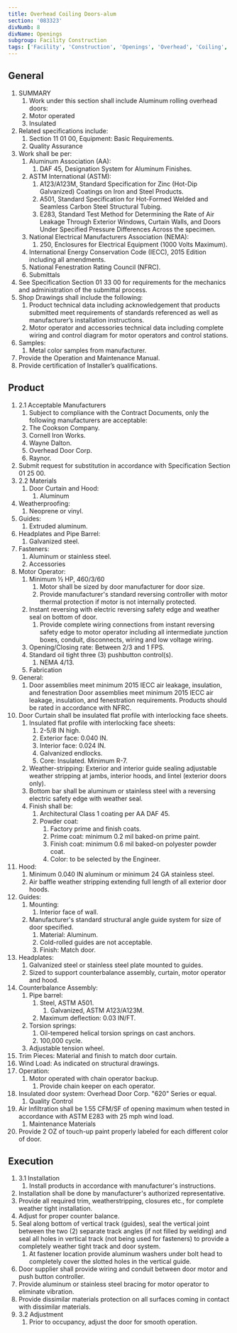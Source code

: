 ```yaml
---
title: Overhead Coiling Doors-alum
section: '083323'
divNumb: 8
divName: Openings
subgroup: Facility Construction
tags: ['Facility', 'Construction', 'Openings', 'Overhead', 'Coiling', 'Doors-alum']
---
```


## General

1. SUMMARY
   1. Work under this section shall include Aluminum rolling overhead doors:
	1. Motor operated
	2. Insulated
2. Related specifications include:
	1. Section 11 01 00, Equipment: Basic Requirements.
	2. Quality Assurance
3. Work shall be per:
	1. Aluminum Association (AA):
		1. DAF 45, Designation System for Aluminum Finishes.
	2. ASTM International (ASTM):
		1. A123/A123M, Standard Specification for Zinc (Hot-Dip Galvanized) Coatings on Iron and Steel Products.
		2. A501, Standard Specification for Hot-Formed Welded and Seamless Carbon Steel Structural Tubing.
		3. E283, Standard Test Method for Determining the Rate of Air Leakage Through Exterior Windows, Curtain Walls, and Doors Under Specified Pressure Differences Across the specimen.
	3. National Electrical Manufacturers Association (NEMA):
		1. 250, Enclosures for Electrical Equipment (1000 Volts Maximum).
	4. International Energy Conservation Code (IECC), 2015 Edition including all amendments.
	5. National Fenestration Rating Council (NFRC).
	6. Submittals
4. See Specification Section 01 33 00 for requirements for the mechanics and administration of the submittal process.
5. Shop Drawings shall include the following:
	1. Product technical data including acknowledgement that products submitted meet requirements of standards referenced as well as manufacturer’s installation instructions.
	2. Motor operator and accessories technical data including complete wiring and control diagram for motor operators and control stations.
6. Samples:
	1. Metal color samples from manufacturer.
7. Provide the Operation and Maintenance Manual.
8. Provide certification of Installer’s qualifications. 
## Product
1. 2.1 Acceptable Manufacturers
   1. Subject to compliance with the Contract Documents, only the following manufacturers are acceptable:
	1. The Cookson Company.
	2. Cornell Iron Works.
	3. Wayne Dalton.
	4. Overhead Door Corp.
	5. Raynor.
2. Submit request for substitution in accordance with Specification Section 01 25 00.
1. 2.2 Materials
   1. Door Curtain and Hood:
      1. Aluminum
2. Weatherproofing:
      1. Neoprene or vinyl.
3. Guides:
      1. Extruded aluminum.
4. Headplates and Pipe Barrel:
      1. Galvanized steel.
5. Fasteners:
      1. Aluminum or stainless steel.
	1. Accessories
6. Motor Operator:
	1. Minimum ½ HP, 460/3/60
		1. Motor shall be sized by door manufacturer for door size.
		2. Provide manufacturer's standard reversing controller with motor thermal protection if motor is not internally protected.
	2. Instant reversing with electric reversing safety edge and weather seal on bottom of door.
		1. Provide complete wiring connections from instant reversing safety edge to motor operator including all intermediate junction boxes, conduit, disconnects, wiring and low voltage wiring.
	3. Opening/Closing rate: Between 2/3 and 1 FPS.
	4. Standard oil tight three (3) pushbutton control(s).
		1. NEMA 4/13.
	5. Fabrication
7. General:
	1. Door assemblies meet minimum 2015 IECC air leakage, insulation, and fenestration Door assemblies meet minimum 2015 IECC air leakage, insulation, and fenestration requirements. Products should be rated in accordance with NFRC.
8. Door Curtain shall be insulated flat profile with interlocking face sheets.
	1. Insulated flat profile with interlocking face sheets:
		1. 2-5/8 IN high.
		2. Exterior face: 0.040 IN.
		3. Interior face: 0.024 IN.
		4. Galvanized endlocks.
		5. Core: Insulated. Minimum R-7.
	2. Weather-stripping: Exterior and interior guide sealing adjustable weather stripping at jambs, interior hoods, and lintel (exterior doors only).
	3. Bottom bar shall be aluminum or stainless steel with a reversing electric safety edge with weather seal.
	4. Finish shall be:
		1. Architectural Class 1 coating per AA DAF 45.
		2. Powder coat:
			1. Factory prime and finish coats.
			2. Prime coat: minimum 0.2 mil baked-on prime paint.
			3. Finish coat: minimum 0.6 mil baked-on polyester powder coat. 
			4. Color: to be selected by the Engineer.
9. Hood:
	1. Minimum 0.040 IN aluminum or minimum 24 GA stainless steel.
	2. Air baffle weather stripping extending full length of all exterior door hoods.
10. Guides:
	1. Mounting:
		1. Interior face of wall.
	2. Manufacturer's standard structural angle guide system for size of door specified.
		1. Material: Aluminum.
		2. Cold-rolled guides are not acceptable.
		3. Finish: Match door.
11. Headplates:
	1. Galvanized steel or stainless steel plate mounted to guides.
	2. Sized to support counterbalance assembly, curtain, motor operator and hood.
12. Counterbalance Assembly:
	1. Pipe barrel:
		1. Steel, ASTM A501. 
			1. Galvanized, ASTM A123/A123M.
		2. Maximum deflection: 0.03 IN/FT.
	2. Torsion springs:
		1. Oil-tempered helical torsion springs on cast anchors.
		2. 100,000 cycle.
	3. Adjustable tension wheel.
13. Trim Pieces: Material and finish to match door curtain.
14. Wind Load: As indicated on structural drawings.
15. Operation:
	1. Motor operated with chain operator backup.
		1. Provide chain keeper on each operator.
16. Insulated door system: Overhead Door Corp. "620" Series or equal.
	1. Quality Control
17. Air Infiltration shall be 1.55 CFM/SF of opening maximum when tested in accordance with ASTM E283 with 25 mph wind load. 
	1. Maintenance Materials
18. Provide 2 OZ of touch-up paint properly labeled for each different color of door.


## Execution

1. 3.1 Installation
   1. Install products in accordance with manufacturer's instructions.
2. Installation shall be done by manufacturer's authorized representative.
3. Provide all required trim, weatherstripping, closures etc., for complete weather tight installation.
4. Adjust for proper counter balance.
5. Seal along bottom of vertical track (guides), seal the vertical joint between the two (2) separate track angles (if not filled by welding) and seal all holes in vertical track (not being used for fasteners) to provide a completely weather tight track and door system.
	1. At fastener location provide aluminum washers under bolt head to completely cover the slotted holes in the vertical guide.
6. Door supplier shall provide wiring and conduit between door motor and push button controller.
7. Provide aluminum or stainless steel bracing for motor operator to eliminate vibration.
8. Provide dissimilar materials protection on all surfaces coming in contact with dissimilar materials.
1. 3.2 Adjustment
   1. Prior to occupancy, adjust the door for smooth operation.

